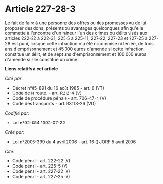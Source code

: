 # Article 227-28-3

Le fait de faire à une personne des offres ou des promesses ou de lui proposer des dons, présents ou avantages quelconques
afin qu'elle commette à l'encontre d'un mineur l'un des crimes ou délits visés aux articles 222-22 à 222-31, 225-5 à 225-11,
227-22, 227-23 et 227-25 à 227-28 est puni, lorsque cette infraction n'a été ni commise ni tentée, de trois ans
d'emprisonnement et 45 000 euros d'amende si cette infraction constitue un délit, et de sept ans d'emprisonnement et 100 000
euros d'amende si elle constitue un crime.

**Liens relatifs à cet article**

_Cité par_:

  - Décret n°85-891 du 16 août 1985 - art. 6 (VT)
  - Code de la route. - art. R212-4 (V)
  - Code de procédure pénale - art. 706-47-4 (V)
  - Code des transports - art. R3113-26 (VD)

_Codifié par_:

  - Loi n°92-684 1992-07-22

_Créé par_:

  - Loi n°2006-399 du 4 avril 2006 - art. 16 () JORF 5 avril 2006

_Cite_:

  - Code pénal - art. 222-22 (V)
  - Code pénal - art. 225-5 (V)
  - Code pénal - art. 227-22 (V)
  - Code pénal - art. 227-25 (V)
